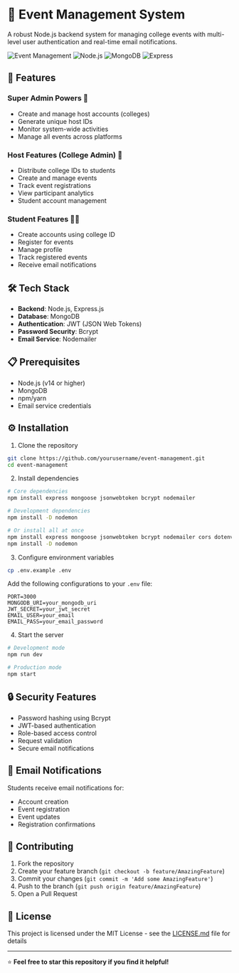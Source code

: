 # 🎫 Event Management System

A robust Node.js backend system for managing college events with multi-level user authentication and real-time email notifications.

![Event Management](https://img.shields.io/badge/Event-Management-blue)
![Node.js](https://img.shields.io/badge/Node.js-Success-green)
![MongoDB](https://img.shields.io/badge/MongoDB-Success-green)
![Express](https://img.shields.io/badge/Express-Success-green)

## 🌟 Features

### Super Admin Powers 👑
- Create and manage host accounts (colleges)
- Generate unique host IDs
- Monitor system-wide activities
- Manage all events across platforms

### Host Features (College Admin) 🏫
- Distribute college IDs to students
- Create and manage events
- Track event registrations
- View participant analytics
- Student account management

### Student Features 👨‍🎓
- Create accounts using college ID
- Register for events
- Manage profile
- Track registered events
- Receive email notifications

## 🛠️ Tech Stack

- **Backend**: Node.js, Express.js
- **Database**: MongoDB
- **Authentication**: JWT (JSON Web Tokens)
- **Password Security**: Bcrypt
- **Email Service**: Nodemailer

## 📋 Prerequisites

- Node.js (v14 or higher)
- MongoDB
- npm/yarn
- Email service credentials

## ⚙️ Installation

1. Clone the repository
```bash
git clone https://github.com/yourusername/event-management.git
cd event-management
```

2. Install dependencies
```bash
# Core dependencies
npm install express mongoose jsonwebtoken bcrypt nodemailer

# Development dependencies
npm install -D nodemon

# Or install all at once
npm install express mongoose jsonwebtoken bcrypt nodemailer cors dotenv
npm install -D nodemon
```

3. Configure environment variables
```bash
cp .env.example .env
```

Add the following configurations to your `.env` file:
```
PORT=3000
MONGODB_URI=your_mongodb_uri
JWT_SECRET=your_jwt_secret
EMAIL_USER=your_email
EMAIL_PASS=your_email_password
```

4. Start the server
```bash
# Development mode
npm run dev

# Production mode
npm start
```

## 🔒 Security Features

- Password hashing using Bcrypt
- JWT-based authentication
- Role-based access control
- Request validation
- Secure email notifications

## 📧 Email Notifications

Students receive email notifications for:
- Account creation
- Event registration
- Event updates
- Registration confirmations

## 🤝 Contributing

1. Fork the repository
2. Create your feature branch (`git checkout -b feature/AmazingFeature`)
3. Commit your changes (`git commit -m 'Add some AmazingFeature'`)
4. Push to the branch (`git push origin feature/AmazingFeature`)
5. Open a Pull Request

## 📄 License

This project is licensed under the MIT License - see the [LICENSE.md](LICENSE.md) file for details

---
⭐️ **Feel free to star this repository if you find it helpful!**